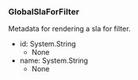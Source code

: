### GlobalSlaForFilter
Metadata for rendering a sla for filter.

- id: System.String
  - None
- name: System.String
  - None
